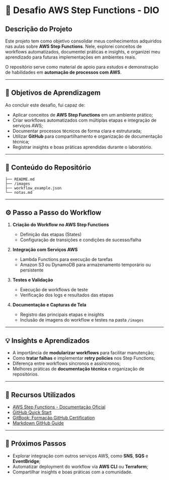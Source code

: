 # 🌟 Desafio AWS Step Functions - DIO

## Descrição do Projeto
Este projeto tem como objetivo consolidar meus conhecimentos adquiridos nas aulas sobre **AWS Step Functions**. Nele, explorei conceitos de workflows automatizados, documentei práticas e insights, e organizei meu aprendizado para futuras implementações em ambientes reais.

O repositório serve como material de apoio para estudos e demonstração de habilidades em **automação de processos com AWS**.

---

## 🎯 Objetivos de Aprendizagem

Ao concluir este desafio, fui capaz de:

- Aplicar conceitos de **AWS Step Functions** em um ambiente prático;  
- Criar workflows automatizados com múltiplas etapas e integração de serviços AWS;  
- Documentar processos técnicos de forma clara e estruturada;  
- Utilizar **GitHub** para compartilhamento e organização de documentação técnica;  
- Registrar insights e boas práticas aprendidas durante o laboratório.

---

## 📝 Conteúdo do Repositório

```
├── README.md                
├── /images                  
├── workflow_example.json    
└── notas.md                 
```

---

## ⚙️ Passo a Passo do Workflow

1. **Criação do Workflow no AWS Step Functions**  
   - Definição das etapas (States)  
   - Configuração de transições e condições de sucesso/falha  

2. **Integração com Serviços AWS**  
   - Lambda Functions para execução de tarefas  
   - Amazon S3 ou DynamoDB para armazenamento temporário ou persistente  

3. **Testes e Validação**  
   - Execução de workflows de teste  
   - Verificação dos logs e resultados das etapas  

4. **Documentação e Capturas de Tela**  
   - Registro das principais etapas e insights  
   - Inclusão de imagens do workflow e testes na pasta `/images`

---

## 💡 Insights e Aprendizados

- A importância de **modularizar workflows** para facilitar manutenção;  
- Como **tratar falhas** e implementar **retry policies** nos Step Functions;  
- Diferença entre workflows síncronos e assíncronos;  
- Melhores práticas de **documentação técnica** e organização de repositórios.

---

## 🔗 Recursos Utilizados

- [AWS Step Functions - Documentação Oficial](https://docs.aws.amazon.com/step-functions/latest/dg/welcome.html)  
- [GitHub Quick Start](https://docs.github.com/en/get-started/quickstart)  
- [GitBook: Formação GitHub Certification](https://www.gitbook.com)  
- [Markdown GitHub Guide](https://guides.github.com/features/mastering-markdown/)  

---

## 📌 Próximos Passos

- Explorar integração com outros serviços AWS, como **SNS**, **SQS** e **EventBridge**;  
- Automatizar deployment do workflow via **AWS CLI** ou **Terraform**;  
- Compartilhar insights e boas práticas com a comunidade.
